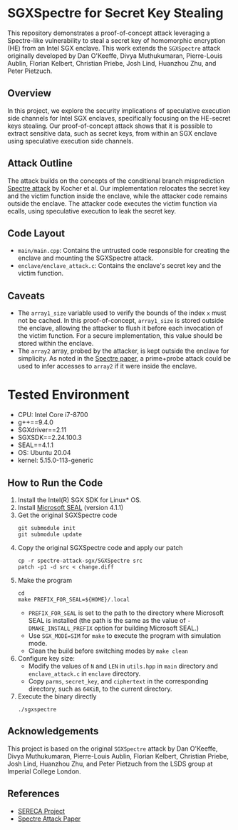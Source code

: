 # SGXSpectre for Secret Key Stealing
This repository demonstrates a proof-of-concept attack leveraging a Spectre-like vulnerability to steal a secret key of homomorphic encryption (HE) from an Intel SGX enclave. This work extends the `SGXSpectre` attack originally developed by Dan O'Keeffe, Divya Muthukumaran, Pierre-Louis Aublin, Florian Kelbert, Christian Priebe, Josh Lind, Huanzhou Zhu, and Peter Pietzuch.

## Overview
In this project, we explore the security implications of speculative execution side channels for Intel SGX enclaves, specifically focusing on the HE-secret keys stealing. Our proof-of-concept attack shows that it is possible to extract sensitive data, such as secret keys, from within an SGX enclave using speculative execution side channels.

## Attack Outline
The attack builds on the concepts of the conditional branch misprediction [Spectre attack](https://spectreattack.com/spectre.pdf) by Kocher et al. Our implementation relocates the secret key and the victim function inside the enclave, while the attacker code remains outside the enclave. The attacker code executes the victim function via ecalls, using speculative execution to leak the secret key.

## Code Layout
* `main/main.cpp`: Contains the untrusted code responsible for creating the enclave and mounting the SGXSpectre attack.
* `enclave/enclave_attack.c`: Contains the enclave's secret key and the victim function.

## Caveats
* The `array1_size` variable used to verify the bounds of the index `x` must not be cached. In this proof-of-concept, `array1_size` is stored outside the enclave, allowing the attacker to flush it before each invocation of the victim function. For a secure implementation, this value should be stored within the enclave.
* The `array2` array, probed by the attacker, is kept outside the enclave for simplicity. As noted in the [Spectre paper](https://spectreattack.com/spectre.pdf), a prime+probe attack could be used to infer accesses to `array2` if it were inside the enclave.

# Tested Environment
* CPU: Intel Core i7-8700
* g++==9.4.0
* SGXdriver==2.11
* SGXSDK==2.24.100.3
* SEAL==4.1.1
* OS: Ubuntu 20.04
* kernel: 5.15.0-113-generic

## How to Run the Code
1. Install the Intel(R) SGX SDK for Linux* OS.
2. Install [Microsoft SEAL](https://github.com/Microsoft/SEAL.git) (version 4.1.1)
3. Get the original SGXSpectre code
   ```terminal
   git submodule init
   git submodule update
   ```
4. Copy the original SGXSpectre code and apply our patch
   ```terminal
   cp -r spectre-attack-sgx/SGXSpectre src
   patch -p1 -d src < change.diff
   ```
5. Make the program
   ```terminal
   cd
   make PREFIX_FOR_SEAL=${HOME}/.local
   ```
   * `PREFIX_FOR_SEAL` is set to the path to the directory where Microsoft SEAL is installed (the path is the same as the value of `-DMAKE_INSTALL_PREFIX` option for building Microsoft SEAL.)
   * Use `SGX_MODE=SIM` for `make` to execute the program with simulation mode.
   * Clean the build before switching modes by `make clean`
6. Configure key size:
   * Modify the values of `N` and `LEN` in `utils.hpp` in `main` directory and `enclave_attack.c` in `enclave` directory.
   * Copy `parms`, `secret_key`, and `ciphertext` in the corresponding directory, such as `64KiB`, to the current directory.
7. Execute the binary directly
   ```terminal
   ./sgxspectre
   ```

## Acknowledgements
This project is based on the original `SGXSpectre` attack by Dan O'Keeffe, Divya Muthukumaran, Pierre-Louis Aublin, Florian Kelbert, Christian Priebe, Josh Lind, Huanzhou Zhu, and Peter Pietzuch from the LSDS group at Imperial College London.

## References
- [SERECA Project](https://lsds.doc.ic.ac.uk/projects/sereca)
- [Spectre Attack Paper](https://spectreattack.com/spectre.pdf)

